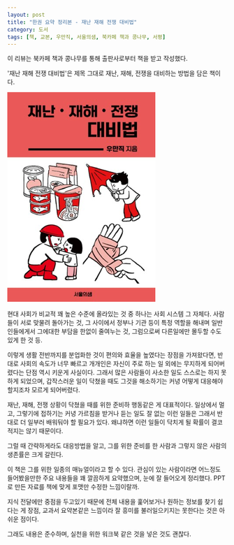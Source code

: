 ```yaml
---
layout: post
title: "한권 요약 정리본 - 재난 재해 전쟁 대비법"
category: 도서
tags: [책, 교본, 우만직, 서울의샘, 북카페 책과 콩나무, 서평]
---
```


<div class="ftc-ad-notice">
이 리뷰는 북카페 책과 콩나무를 통해 출판사로부터 책을 받고 작성했다.
</div>



'재난 재해 전쟁 대비법'은
제목 그대로 재난, 재해, 전쟁을 대비하는 방법을 담은 책이다.

![표지](/images/book/how-to-prepare-for-disaster-and-war-2025-book.jpg)

현대 사회가 비교적 꽤 높은 수준에 올라있는 것 중 하나는 사회 시스템 그 자체다.
사람들이 서로 맞물려 돌아가는 것,
그 사이에서 정부나 기관 등이 특정 역할을 해내며
일반인들에게서 그에대한 부담을 한없이 줄여누는 것,
그럼으로써 다른일에만 몰두할 수도 있게 한 것 등.

이렇게 생활 전반까지를 분업화한 것이
편의와 효율을 높였다는 장점을 가져왔다면,
반대로 사회의 속도가 너무 빠르고
개개인은 자신이 주로 하는 일 외에는 무지하게 되어버렸다는 단점 역시 키운게 사실이다.
그래서 많은 사람들이 사소한 일도 스스로는 하지 못하게 되었으며,
갑작스러운 일이 닥쳤을 때도 그것을 해소하기는 커녕 어떻게 대응해야 할지조차 모르게 되어버렸다.

재난, 재해, 전쟁 상황이 닥쳤을 때를 위한 준비하 행동같은 게 대표적이다.
일상에서 멀고, 그렇기에 접하기는 커녕 가르침을 받거나 듣는 일도 잘 없는 이런 일들은
그래서 반대로 더 일부러 배워둬야 할 필요가 있다.
왜냐하면 이런 일들이 닥치게 될 확률이 결코 적지는 않기 때문이다.

그럴 때 간략하게라도 대응방법을 알고, 그를 위한 준비를 한 사람과
그렇지 않은 사람의 생존률은 크게 갈린다.

이 책은 그를 위한 일종의 매뉴얼이라고 할 수 있다.
관심이 있는 사람이라면 어느정도 들어봤을만한 주요 내용들을 꽤 깔끔하게 요약했으며,
눈에 잘 들어오게 정리했다.
PPT로 만든 자료를 책에 맞게 포맷만 수정한 느낌이랄까.

지식 전달에만 중점을 두고있기 때문에
전체 내용을 훑어보거나 원하는 정보를 찾기 쉽다는 게 장점,
교과서 요약본같은 느낌이라 잘 흥미를 불러일으키지는 못한다는 것은 아쉬운 점이다.

그래도 내용은 준수하며,
실천을 위한 워크북 같은 것을 넣은 것도 괜찮다.
